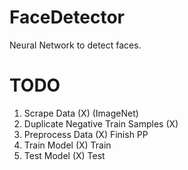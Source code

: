# FaceDetector
Neural Network to detect faces.

# TODO
1. Scrape Data (X) (ImageNet)
2. Duplicate Negative Train Samples (X)
3. Preprocess Data (X) Finish PP
4. Train Model (X) Train
5. Test Model (X) Test